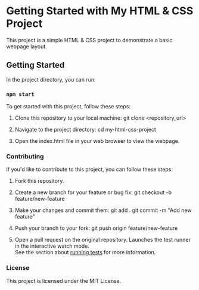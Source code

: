# Getting Started with My HTML & CSS Project

This project is a simple HTML & CSS project to demonstrate a basic webpage layout.

## Getting Started

In the project directory, you can run:

### `npm start`

To get started with this project, follow these steps:

1. Clone this repository to your local machine:
git clone <repository_url>

2. Navigate to the project directory:
cd my-html-css-project

3. Open the index.html file in your web browser to view the webpage.
### Contributing
If you'd like to contribute to this project, you can follow these steps:
1. Fork this repository.

2. Create a new branch for your feature or bug fix:
git checkout -b feature/new-feature

3. Make your changes and commit them:
git add .
git commit -m "Add new feature"

4. Push your branch to your fork:
git push origin feature/new-feature

5. Open a pull request on the original repository.
Launches the test runner in the interactive watch mode.\
See the section about [running tests](https://facebook.github.io/create-react-app/docs/running-tests) for more information.

### License
This project is licensed under the MIT License.
